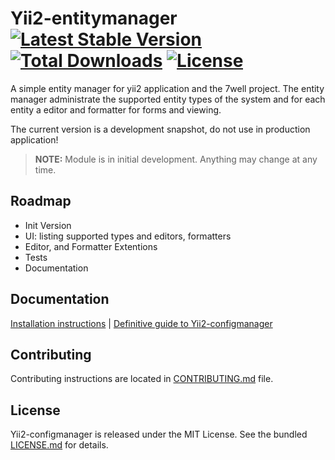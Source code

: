 # Yii2-entitymanager [![Latest Stable Version](https://poser.pugx.org/7well/yii2-entitymanager/v/stable.svg)](https://packagist.org/packages/7well/yii2-entitymanager) [![Total Downloads](https://poser.pugx.org/7well/yii2-entitymanager/downloads.svg)](https://packagist.org/packages/7well/yii2-entitymanager) [![License](https://poser.pugx.org/7well/yii2-entitymanager/license.svg)](https://packagist.org/packages/7well/yii2-entitymanager)

A simple entity manager for yii2 application and the 7well project. 
The entity manager  administrate the supported entity types of the system and for each entity a editor and formatter for forms and viewing. 


The current version is a development snapshot, do not use in production application!


> **NOTE:** Module is in initial development. Anything may change at any time.

## Roadmap
-   Init Version
- 	UI: listing supported types and editors, formatters
- 	Editor, and Formatter Extentions
-	Tests
-	Documentation

## Documentation

[Installation instructions](doc/installation.md) | [Definitive guide to Yii2-configmanager](doc/README.md)

## Contributing

Contributing instructions are located in [CONTRIBUTING.md](CONTRIBUTING.md) file.

## License

Yii2-configmanager is released under the MIT License. See the bundled [LICENSE.md](LICENSE.md) for details.
